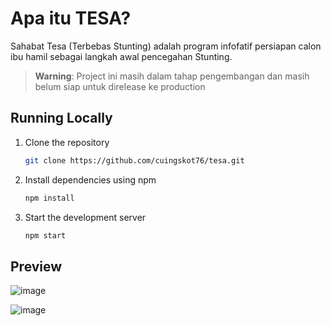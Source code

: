 # Apa itu TESA?
Sahabat Tesa (Terbebas Stunting) adalah program infofatif persiapan calon ibu hamil sebagai langkah awal pencegahan Stunting.

> **Warning**:
> Project ini masih dalam tahap pengembangan dan masih belum siap untuk direlease ke production
>

## Running Locally

1. Clone the repository

   ```bash
   git clone https://github.com/cuingskot76/tesa.git
   ```

2. Install dependencies using npm

   ```bash
   npm install
   ```
3. Start the development server

   ```bash
   npm start
   ```

## Preview
![image](https://github.com/cuingskot76/tesa/assets/76592157/d93d0d8f-ebd1-46be-a68c-7a1616076bb4)

![image](https://github.com/cuingskot76/tesa/assets/76592157/1484e812-6497-4850-923c-ef0f52e4b30c)
